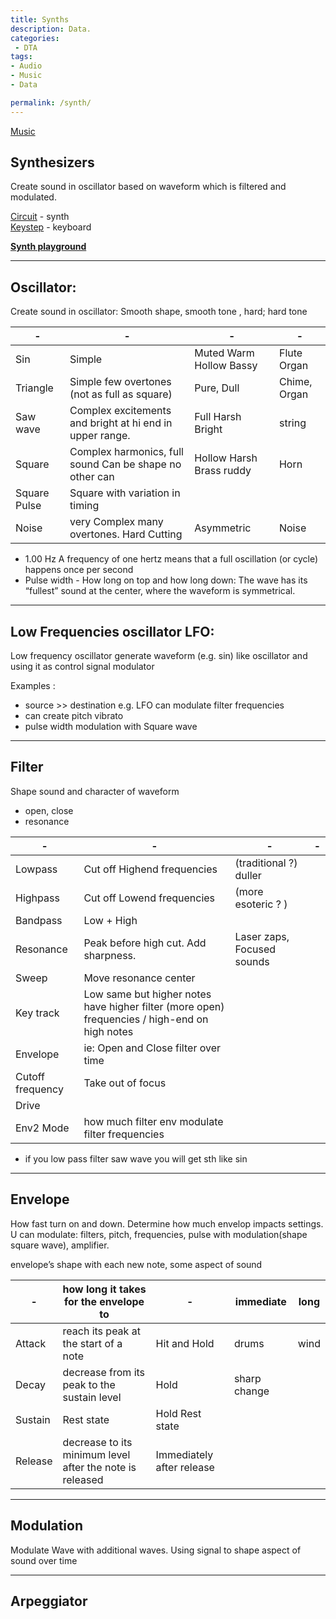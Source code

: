 ```yaml
---
title: Synths
description: Data.
categories:
 - DTA
tags:
- Audio
- Music
- Data

permalink: /synth/
---
```


[Music](/music/)  


## Synthesizers
Create sound in oscillator based on waveform which is filtered and modulated.

[Circuit](/circuit/) - synth  
[Keystep](/keystep/) - keyboard  




[**Synth playground**](https://learningsynths.ableton.com/en/playground)




---

## Oscillator:
Create sound in oscillator: Smooth shape, smooth tone , hard; hard tone

|-|-|-|-|
|-|-|-|-|
Sin | Simple | Muted Warm Hollow Bassy |Flute Organ
Triangle| Simple few overtones  (not as full as square) | Pure, Dull | Chime, Organ
Saw wave | Complex excitements and bright at hi end in upper range. |  Full Harsh Bright | string
Square | Complex harmonics, full sound  Can be shape no other can| Hollow Harsh Brass ruddy | Horn
Square Pulse | Square with variation in timing
Noise | very Complex many overtones. Hard Cutting  |Asymmetric | Noise



- 1.00 Hz A frequency of one hertz means that a full oscillation (or cycle) happens once per second
- Pulse width - How long on top and how long down: The wave has its “fullest” sound at the center, where the waveform is symmetrical.

---

## Low Frequencies oscillator LFO:
Low frequency oscillator generate waveform (e.g. sin) like oscillator and using it as control signal modulator

Examples :    
- source >> destination e.g. LFO can modulate filter frequencies   
- can create pitch vibrato
- pulse width modulation with  Square wave

---

## Filter
Shape sound and character of waveform
- open, close
- resonance

 |-|-|-|-|
 |-|-|-|-|
Lowpass |  Cut off Highend frequencies  | (traditional ?) duller
Highpass | Cut off Lowend frequencies  | (more esoteric ? )
Bandpass | Low + High  
Resonance | Peak before high cut. Add sharpness. | Laser zaps, Focused sounds  
Sweep | Move resonance center   
Key track | Low same but higher notes have higher filter (more open) frequencies / high-end on high notes  
Envelope | ie: Open and Close filter over time  
Cutoff frequency | Take out of focus  
Drive |   
Env2 Mode  |  how much filter env modulate filter frequencies

-  if you low pass filter saw wave you will get sth like sin  

---

## Envelope
How fast turn on and down. Determine how much envelop impacts settings. U can modulate: filters, pitch, frequencies, pulse with modulation(shape square wave), amplifier.

 envelope’s shape with each new note, some aspect of sound

|-|how long it takes for the envelope to  |-|immediate| long|
|---|---|---|---|---|
Attack | reach its peak at the start of a note | Hit and Hold  |  drums  | wind
Decay | decrease from its peak to the sustain level  | Hold | sharp change
Sustain | Rest state | Hold Rest state|
Release | decrease to its minimum level after the note is released | Immediately after release |

---

## Modulation
Modulate Wave with additional waves. Using signal to shape aspect of sound over time



---

## Arpeggiator
